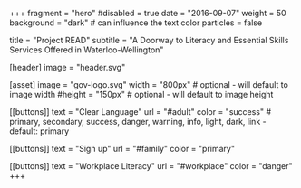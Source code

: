 +++
fragment = "hero"
#disabled = true
date = "2016-09-07"
weight = 50
background = "dark" # can influence the text color
particles = false

title = "Project READ"
subtitle = "A Doorway to Literacy and Essential Skills Services Offered in Waterloo-Wellington"

[header]
  image = "header.svg"

[asset]
  image = "gov-logo.svg"
  width = "800px" # optional - will default to image width
  #height = "150px" # optional - will default to image height

[[buttons]]
  text = "Clear Language"
  url = "#adult"
  color = "success" # primary, secondary, success, danger, warning, info, light, dark, link - default: primary

[[buttons]]
  text = "Sign up"
  url = "#family"
  color = "primary"

[[buttons]]
  text = "Workplace Literacy"
  url = "#workplace"
  color = "danger"
+++

